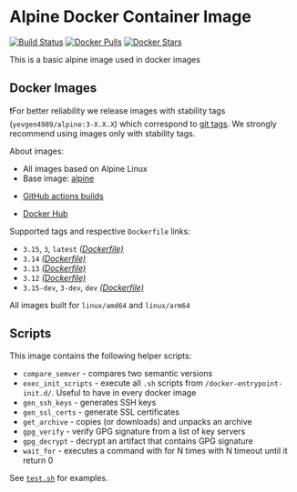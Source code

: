 # Alpine Docker Container Image

[![Build Status](https://github.com/yevgen4989/alpine/workflows/Build%20docker%20image/badge.svg)](https://github.com/yevgen4989/alpine/actions)
[![Docker Pulls](https://img.shields.io/docker/pulls/yevgen4989/alpine.svg)](https://hub.docker.com/r/yevgen4989/alpine)
[![Docker Stars](https://img.shields.io/docker/stars/yevgen4989/alpine.svg)](https://hub.docker.com/r/yevgen4989/alpine)

This is a basic alpine image used in docker images

## Docker Images

❗For better reliability we release images with stability tags (`yevgen4989/alpine:3-X.X.X`) which correspond to [git tags](https://github.com/yevgen4989/alpine/releases). We strongly recommend using images only with stability tags. 

About images:

* All images based on Alpine Linux
* Base image: [alpine](https://hub.docker.com/r/_/alpine)
- [GitHub actions builds](https://github.com/yevgen4989/alpine/actions) 
* [Docker Hub](https://hub.docker.com/r/yevgen4989/alpine) 

[_(Dockerfile)_]: https://github.com/yevgen4989/alpine/tree/master/Dockerfile

Supported tags and respective `Dockerfile` links:

* `3.15`, `3`, `latest` [_(Dockerfile)_]
* `3.14` [_(Dockerfile)_]
* `3.13` [_(Dockerfile)_]
* `3.12` [_(Dockerfile)_]
* `3.15-dev`, `3-dev`, `dev` [_(Dockerfile)_]

All images built for `linux/amd64` and `linux/arm64`

## Scripts

This image contains the following helper scripts:

* `compare_semver` - compares two semantic versions
* `exec_init_scripts` - execute all `.sh` scripts from `/docker-entrypoint-init.d/`. Useful to have in every docker image
* `gen_ssh_keys` - generates SSH keys
* `gen_ssl_certs` - generate SSL certificates
* `get_archive` - copies (or downloads) and unpacks an archive
* `gpg_verify` - verify GPG signature from a list of key servers
* `gpg_decrypt` - decrypt an artifact that contains GPG signature
* `wait_for` - executes a command with for N times with N timeout until it return 0

See [`test.sh`](https://github.com/yevgen4989/alpine/blob/master/test.sh) for examples.
